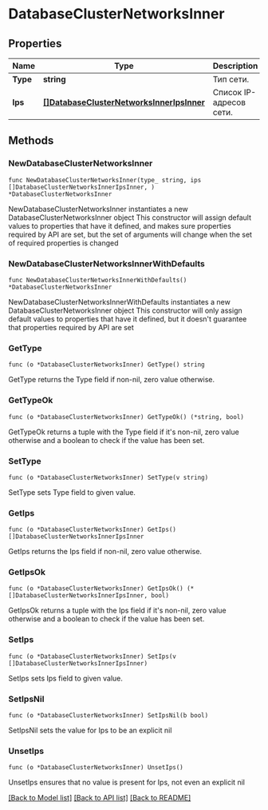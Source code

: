# DatabaseClusterNetworksInner

## Properties

Name | Type | Description | Notes
------------ | ------------- | ------------- | -------------
**Type** | **string** | Тип сети. | 
**Ips** | [**[]DatabaseClusterNetworksInnerIpsInner**](DatabaseClusterNetworksInnerIpsInner.md) | Список IP-адресов сети. | 

## Methods

### NewDatabaseClusterNetworksInner

`func NewDatabaseClusterNetworksInner(type_ string, ips []DatabaseClusterNetworksInnerIpsInner, ) *DatabaseClusterNetworksInner`

NewDatabaseClusterNetworksInner instantiates a new DatabaseClusterNetworksInner object
This constructor will assign default values to properties that have it defined,
and makes sure properties required by API are set, but the set of arguments
will change when the set of required properties is changed

### NewDatabaseClusterNetworksInnerWithDefaults

`func NewDatabaseClusterNetworksInnerWithDefaults() *DatabaseClusterNetworksInner`

NewDatabaseClusterNetworksInnerWithDefaults instantiates a new DatabaseClusterNetworksInner object
This constructor will only assign default values to properties that have it defined,
but it doesn't guarantee that properties required by API are set

### GetType

`func (o *DatabaseClusterNetworksInner) GetType() string`

GetType returns the Type field if non-nil, zero value otherwise.

### GetTypeOk

`func (o *DatabaseClusterNetworksInner) GetTypeOk() (*string, bool)`

GetTypeOk returns a tuple with the Type field if it's non-nil, zero value otherwise
and a boolean to check if the value has been set.

### SetType

`func (o *DatabaseClusterNetworksInner) SetType(v string)`

SetType sets Type field to given value.


### GetIps

`func (o *DatabaseClusterNetworksInner) GetIps() []DatabaseClusterNetworksInnerIpsInner`

GetIps returns the Ips field if non-nil, zero value otherwise.

### GetIpsOk

`func (o *DatabaseClusterNetworksInner) GetIpsOk() (*[]DatabaseClusterNetworksInnerIpsInner, bool)`

GetIpsOk returns a tuple with the Ips field if it's non-nil, zero value otherwise
and a boolean to check if the value has been set.

### SetIps

`func (o *DatabaseClusterNetworksInner) SetIps(v []DatabaseClusterNetworksInnerIpsInner)`

SetIps sets Ips field to given value.


### SetIpsNil

`func (o *DatabaseClusterNetworksInner) SetIpsNil(b bool)`

 SetIpsNil sets the value for Ips to be an explicit nil

### UnsetIps
`func (o *DatabaseClusterNetworksInner) UnsetIps()`

UnsetIps ensures that no value is present for Ips, not even an explicit nil

[[Back to Model list]](../README.md#documentation-for-models) [[Back to API list]](../README.md#documentation-for-api-endpoints) [[Back to README]](../README.md)


